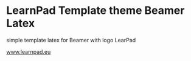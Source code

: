 LearnPad Template theme Beamer Latex
=========

simple template latex for Beamer with logo LearPad

www.learnpad.eu